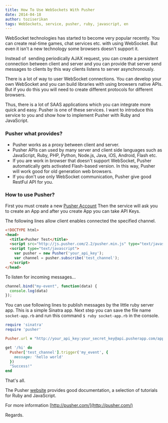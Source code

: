 ```yaml
---
title: How To Use WebSockets With Pusher
date: 2014-04-18
author: toziserikan
tags: WebSockets, service, pusher, ruby, javascript, en
---
```


WebSocket technologies has started to become very popular recently. You can create real-time games, chat services etc.
with using WebSocket. But even it isn't a new technology some browsers doesn't support it.

Instead of  sending periodically AJAX request, you can create a persistent connection between client and server and you
can provide that server send messages to clients by this way clients listens to server asynchronously.

There is a lot of way to user WebSocket connections. You can develop your own WebSocket and you can build libraries
with using browsers native APIs. But if you do this you will need to create different protocols for different browsers.

Thus, there is a lot of SAAS applications which you can integrate more quick and easy. Pusher is one of these services.
I want to introduce this service to you and show how to implement Pusher with Ruby and JavaScript.

### Pusher what provides?

* Pusher works as a proxy between client and server.
* Pusher APIs can used by many server and client side languages such as JavaScript,
  Ruby, PHP, Python, Node.js, Java, iOS, Android, Flash etc.
* If you are work in browser that doesn't support WebSocket, Pusher automatically gets activated Flash-based version.
  In this way, Pusher will work good for old generation web browsers.
* If you don't use only WebSocket communication, Pusher give good RestFul API for you.

### How to use Pusher?

First you must create a new [Pusher Account](https://app.pusherapp.com/accounts/sign_up)
Then the service will ask you to create an App and after you create App you can take API Keys.

The following lines allow client enables connected the specified channel.

```html
<!DOCTYPE html>
<head>
  <title>Pusher Test</title>
  <script src="http://js.pusher.com/2.2/pusher.min.js" type="text/javascript"></script>
  <script type="text/javascript">
    var pusher = new Pusher('your_api_key');
    var channel = pusher.subscribe('test_channel');
  </script>
</head>
```

To listen for incoming messages...

```javascript
channel.bind("my-event", function(data) {
  console.log(data)
});
```

You can use following lines to publish messages by the little ruby server app.
This is a simple Sinatra app. Next step you can save the file name ```socket-app.rb```
and run this command ```$ ruby socket-app.rb``` in the console.

```ruby
require 'sinatra'
require 'pusher'

Pusher.url = "http://your_api_key:your_secret_key@api.pusherapp.com/apps/your_app_id"

get '/hi' do
  Pusher['test_channel'].trigger('my_event', {
    message: 'hello world'
  })
  "Success!"
end
```

That's all.


The Pusher [website](http://pusher.com/) provides good documentation, a selection of tutorials for Ruby and JavaScript.

For more information [http://pusher.com/](http://pusher.com/)

Regards.